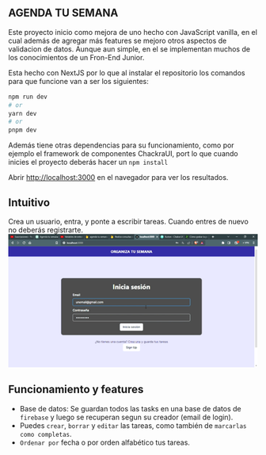 ## AGENDA TU SEMANA

Este proyecto inicio como mejora de uno hecho con JavaScript vanilla, en el cual además de agregar más features se mejoro otros aspectos de validacion de datos. Aunque aun simple, en el se implementan muchos de los conocimientos de un Fron-End Junior.

Esta hecho con NextJS por lo que al instalar el repositorio los comandos para que funcione van a ser los siguientes:

```bash
npm run dev
# or
yarn dev
# or
pnpm dev
```

Además tiene otras dependencias para su funcionamiento, como por ejemplo el framework de componentes ChackraUI, port lo que cuando inicies el proyecto deberás hacer un `npm install`

Abrir [http://localhost:3000](http://localhost:3000) en el navegador para ver los resultados.

## Intuitivo
Crea un usuario, entra, y ponte a escribir tareas. Cuando entres de nuevo no deberás registrarte.
![Un pequeño tour por la app](/src/assets/so-easy-to-use.gif "Pequeño tour por la app")

## Funcionamiento y features

- Base de datos: Se guardan todos las tasks en una base de datos de `firebase` y luego se recuperan segun su creador (email de login).
- Puedes `crear`, `borrar` y `editar` las tareas, como también de `marcarlas como completas`.
- `Ordenar por` fecha o por orden alfabético tus tareas.


